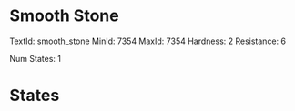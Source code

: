 # Smooth Stone
TextId: smooth_stone
MinId: 7354
MaxId: 7354
Hardness: 2
Resistance: 6

Num States: 1
# States
```

```